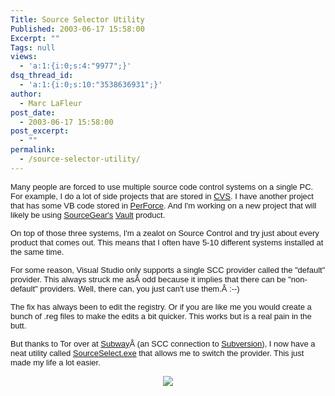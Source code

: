```yaml
---
Title: Source Selector Utility
Published: 2003-06-17 15:58:00
Excerpt: ""
Tags: null
views:
  - 'a:1:{i:0;s:4:"9977";}'
dsq_thread_id:
  - 'a:1:{i:0;s:10:"3538636931";}'
author:
  - Marc LaFleur
post_date:
  - 2003-06-17 15:58:00
post_excerpt:
  - ""
permalink:
  - /source-selector-utility/
---
```

<font face="Arial" size="2"><span class="375394215-17062003">Many people are forced 
to use multiple source code control systems on a single PC. For example, I do a 
lot of side projects that are stored in <a href="http://massivescale.blob.core.windows.net/blogmedia/2003/06/www.cvshome.org">CVS</a>. I have another project that has some VB 
code stored in <a href="http://massivescale.blob.core.windows.net/blogmedia/2003/06/www.perforce.com">PerForce</a>. And I'm working 
on a new project that will likely be using <a href="http://massivescale.blob.core.windows.net/blogmedia/2003/06/www.sourcegear.com">SourceGear's</a> <a href="http://massivescale.blob.core.windows.net/blogmedia/2003/06/vault">Vault</a> product. </span></font>

<font face="Arial" size="2"><span class="375394215-17062003">On top of those three 
systems, I'm a zealot on Source Control and try just about every product that 
comes out. This means that I often have 5-10 different systems installed at the 
same time. </span></font>

<font face="Arial" size="2"><span class="375394215-17062003">For some reason, 
Visual Studio only supports a single SCC provider called the "default" provider. 
This always struck me asÂ odd because it implies that there can be 
"non-default" providers. Well, there can, you just can't use them.Â :--) 
</span></font>

<font face="Arial" size="2"><span class="375394215-17062003"></span></font><font face="Arial" size="2"><span class="375394215-17062003">The fix has always been to edit 
the registry. Or if you are like me you would create a bunch of .reg files to 
make the edits a bit quicker. This works but is a real pain in the 
butt.</span></font>

<font face="Arial" size="2"><span class="375394215-17062003">But thanks to Tor over 
at <a href="http://nidaros.homedns.org/subway/">Subway</a>Â (an SCC 
connection to <a href="http://massivescale.blob.core.windows.net/blogmedia/2003/06/subversion.tigris.org">Subversion</a>), I now 
have a neat utility called <a href="http://nidaros.homedns.org/subway/binaries/SourceSelector.exe">SourceSelect.exe</a> 
that allows me to switch the provider. This just made my life a lot 
easier.</span></font>

<p align="center"><font face="Arial" size="2"><span class="375394215-17062003"><img src="cid:375394215@17062003-185B" /></span></font></p>